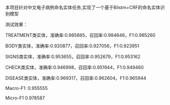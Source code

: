 本项目针对中文电子病例命名实体任务,实现了一个基于Bilstm+CRF的命名实体识别模型

测试效果：

TREATMENT类实体，准确率:0.985885，召回率:0.984646，F1:0.985260

BODY类实体，准确率:0.920877，召回率:0.927056，F1:0.923951

SIGNS类实体，准确率:0.953655，召回率:0.952679，F1:0.953162

CHECK类实体，准确率:0.946998，召回率:0.951944，F1:0.949460

DISEASE类实体，准确率:0.969317，召回率:0.962604，F1:0.965944

Macro-F1: 0.955555

Micro-F1 0.978587
